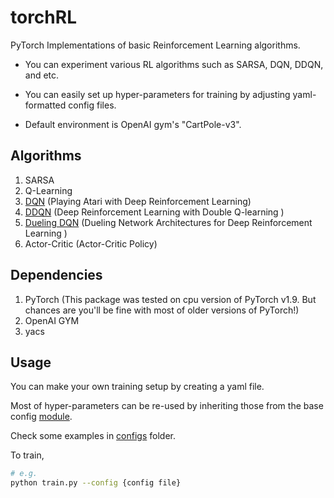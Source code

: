 # torchRL

PyTorch Implementations of basic Reinforcement Learning algorithms.

* You can experiment various RL algorithms such as SARSA, DQN, DDQN, and etc.

* You can easily set up hyper-parameters for training by adjusting yaml-formatted config files.

* Default environment is OpenAI gym's "CartPole-v3".


## Algorithms
1. SARSA
4. Q-Learning
5. [DQN](https://arxiv.org/abs/1312.5602) (Playing Atari with Deep Reinforcement Learning)
6. [DDQN](https://arxiv.org/abs/1509.06461) (Deep Reinforcement Learning with Double Q-learning
)
7. [Dueling DQN](https://arxiv.org/abs/1511.06581) (Dueling Network Architectures for Deep Reinforcement Learning
)
8. Actor-Critic (Actor-Critic Policy)

## Dependencies
1. PyTorch (This package was tested on cpu version of PyTorch v1.9. But chances are you'll be fine with most of older versions of PyTorch!)
2. OpenAI GYM
3. yacs

## Usage
You can make your own training setup by creating a yaml file.

Most of hyper-parameters can be re-used by inheriting those from the base config [module](torchRL/configs/cartpole_defaults.py).

Check some examples in [configs](configs) folder.

To train, 
```bash
# e.g.
python train.py --config {config file}
```